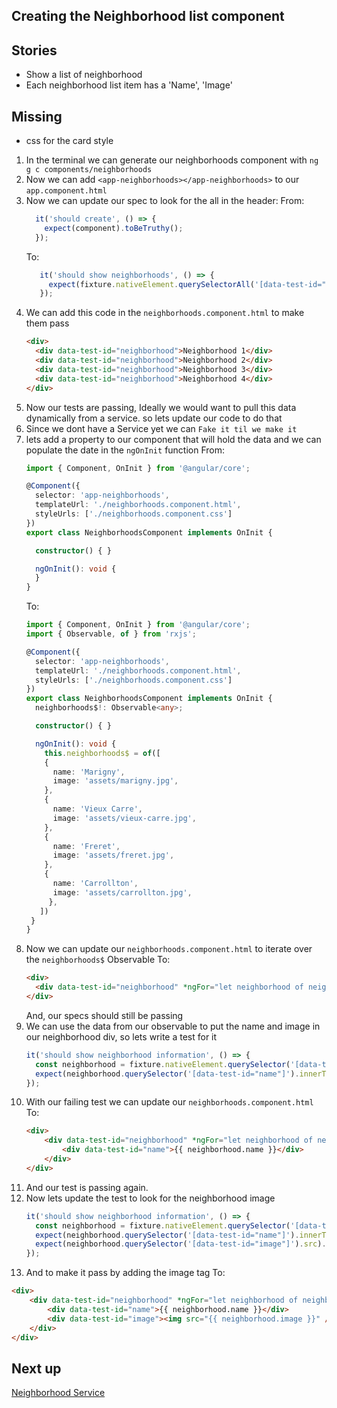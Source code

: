 Creating the Neighborhood list component
---

## Stories

* Show a list of neighborhood
* Each neighborhood list item has a 'Name', 'Image'

## Missing
* css for the card style


1. In the terminal we can generate our neighborhoods component with `ng g c components/neighborhoods`
2. Now we can add `<app-neighborhoods></app-neighborhoods>` to our `app.component.html`
3. Now we can update our spec to look for the all  in the header:
   From:
   ```typescript
     it('should create', () => {
       expect(component).toBeTruthy();
     });
   ```
   To:
   ```typescript
      it('should show neighborhoods', () => {
        expect(fixture.nativeElement.querySelectorAll('[data-test-id="neighborhood"]').length).toBe(4);
      });
   ```
4. We can add this code in the `neighborhoods.component.html` to make them pass
   ```html
   <div>
     <div data-test-id="neighborhood">Neighborhood 1</div>
     <div data-test-id="neighborhood">Neighborhood 2</div>
     <div data-test-id="neighborhood">Neighborhood 3</div>
     <div data-test-id="neighborhood">Neighborhood 4</div>
   </div>
   ```
5. Now our tests are passing, Ideally we would want to pull this data dynamically from a service. so lets update our code to do that
6. Since we dont have a Service yet we can `Fake it til we make it`
7. lets add a property to our component that will hold the data and we can populate the date in the `ngOnInit` function
   From:
   ```typescript
   import { Component, OnInit } from '@angular/core';
   
   @Component({
     selector: 'app-neighborhoods',
     templateUrl: './neighborhoods.component.html',
     styleUrls: ['./neighborhoods.component.css']
   })
   export class NeighborhoodsComponent implements OnInit {
   
     constructor() { }
   
     ngOnInit(): void {
     }
   }
   ```
   To: 
   ```typescript
   import { Component, OnInit } from '@angular/core';
   import { Observable, of } from 'rxjs';

   @Component({
     selector: 'app-neighborhoods',
     templateUrl: './neighborhoods.component.html',
     styleUrls: ['./neighborhoods.component.css']
   })
   export class NeighborhoodsComponent implements OnInit {
     neighborhoods$!: Observable<any>;

     constructor() { }

     ngOnInit(): void {
       this.neighborhoods$ = of([
       {
         name: 'Marigny',
         image: 'assets/marigny.jpg',
       },
       {
         name: 'Vieux Carre',
         image: 'assets/vieux-carre.jpg',
       },
       {
         name: 'Freret',
         image: 'assets/freret.jpg',
       },
       {
         name: 'Carrollton',
         image: 'assets/carrollton.jpg',
        },
      ])
    }
   }
   ```
8. Now we can update our `neighborhoods.component.html` to iterate over the `neighborhoods$` Observable
   To: 
   ```html
   <div>
     <div data-test-id="neighborhood" *ngFor="let neighborhood of neighborhoods$ | async" >Neighborhood</div>
   </div>
   ```
   And, our specs should still be passing
9. We can use the data from our observable to put the name and image in our neighborhood div, so lets write a test for it
   ```typescript
   it('should show neighborhood information', () => {
     const neighborhood = fixture.nativeElement.querySelector('[data-test-id="neighborhood"]');
     expect(neighborhood.querySelector('[data-test-id="name"]').innerText).toEqual('Marigny');
   });
   ```
10. With our failing test we can update our `neighborhoods.component.html` 
    To:
    ```html
    <div>
        <div data-test-id="neighborhood" *ngFor="let neighborhood of neighborhoods$ | async" >
            <div data-test-id="name">{{ neighborhood.name }}</div>
        </div>
    </div>
    ```
11. And our test is passing again.
12. Now lets update the test to look for the neighborhood image
    ```typescript
    it('should show neighborhood information', () => {
      const neighborhood = fixture.nativeElement.querySelector('[data-test-id="neighborhood"]');
      expect(neighborhood.querySelector('[data-test-id="name"]').innerText).toEqual('Marigny');
      expect(neighborhood.querySelector('[data-test-id="image"]').src).toContain('assets/marigny.jpg')
    });
    ```
13. And to make it pass by adding the image tag
    To:
   ```html
   <div>
       <div data-test-id="neighborhood" *ngFor="let neighborhood of neighborhoods$ | async" >
           <div data-test-id="name">{{ neighborhood.name }}</div>
           <div data-test-id="image"><img src="{{ neighborhood.image }}" /></div>
       </div>
   </div>
   ```

## Next up
[Neighborhood Service](./neighborhood-service.md)
